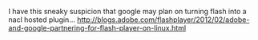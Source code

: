 I have this sneaky suspicion that google may plan on turning flash into a nacl hosted plugin... http://blogs.adobe.com/flashplayer/2012/02/adobe-and-google-partnering-for-flash-player-on-linux.html